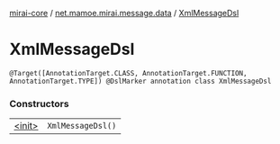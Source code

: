 [mirai-core](../../index.md) / [net.mamoe.mirai.message.data](../index.md) / [XmlMessageDsl](./index.md)

# XmlMessageDsl

`@Target([AnnotationTarget.CLASS, AnnotationTarget.FUNCTION, AnnotationTarget.TYPE]) @DslMarker annotation class XmlMessageDsl`

### Constructors
|||
|:----------------------------------------------------------------------------------------|:---------------------------------------------------------------------------------------------------------------------------------------------------------------------------------------------------------|
| [&lt;init&gt;](-init-.md) | `XmlMessageDsl()` |

